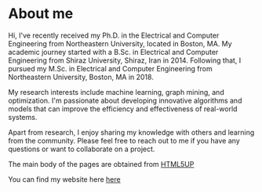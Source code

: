 # About me
Hi, I've recently received my Ph.D. in the Electrical and Computer Engineering from Northeastern University, located in Boston, MA. My academic journey started with a B.Sc. in Electrical and Computer Engineering from Shiraz University, Shiraz, Iran in 2014. Following that, I pursued my M.Sc. in Electrical and Computer Engineering from Northeastern University, Boston, MA in 2018.

My research interests include machine learning, graph mining, and optimization. I'm passionate about developing innovative algorithms and models that can improve the efficiency and effectiveness of real-world systems.

Apart from research, I enjoy sharing my knowledge with others and learning from the community. Please feel free to reach out to me if you have any questions or want to collaborate on a project.

The main body of the pages are obtained from [HTML5UP](https://html5up.net/)

You can find my website here [here](https://shayestehfard.github.io/) 
